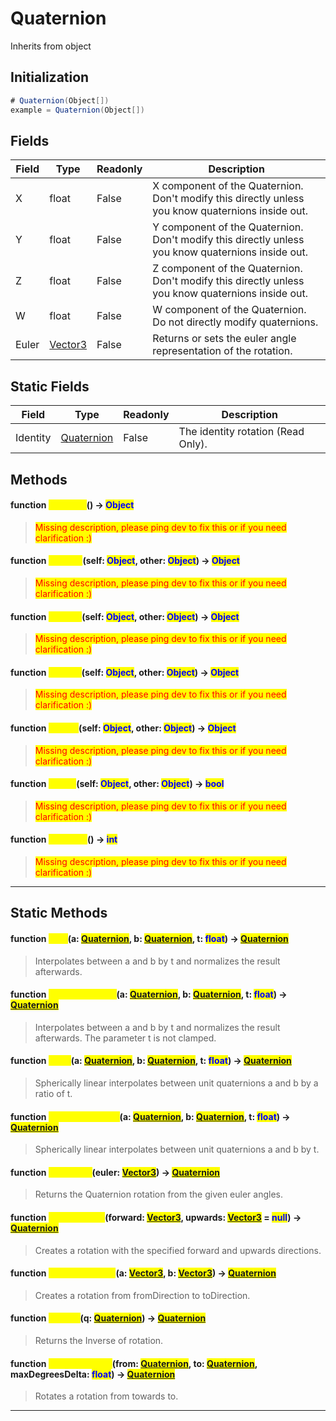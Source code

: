 # Quaternion
Inherits from object
## Initialization
```csharp
# Quaternion(Object[])
example = Quaternion(Object[])
```
## Fields
|Field|Type|Readonly|Description|
|---|---|---|---|
|X|float|False|X component of the Quaternion. Don't modify this directly unless you know quaternions inside out.|
|Y|float|False|Y component of the Quaternion. Don't modify this directly unless you know quaternions inside out.|
|Z|float|False|Z component of the Quaternion. Don't modify this directly unless you know quaternions inside out.|
|W|float|False|W component of the Quaternion. Do not directly modify quaternions.|
|Euler|[Vector3](../objects/Vector3.md)|False|Returns or sets the euler angle representation of the rotation.|
## Static Fields
|Field|Type|Readonly|Description|
|---|---|---|---|
|Identity|[Quaternion](../objects/Quaternion.md)|False|The identity rotation (Read Only).|
## Methods
#### function <mark style="color:yellow;">\_\_Copy\_\_</mark>() -> <mark style="color:blue;">Object</mark>
> <mark style="color:red;">Missing description, please ping dev to fix this or if you need clarification :)</mark>

#### function <mark style="color:yellow;">\_\_Add\_\_</mark>(self: <mark style="color:blue;">Object</mark>, other: <mark style="color:blue;">Object</mark>) -> <mark style="color:blue;">Object</mark>
> <mark style="color:red;">Missing description, please ping dev to fix this or if you need clarification :)</mark>

#### function <mark style="color:yellow;">\_\_Sub\_\_</mark>(self: <mark style="color:blue;">Object</mark>, other: <mark style="color:blue;">Object</mark>) -> <mark style="color:blue;">Object</mark>
> <mark style="color:red;">Missing description, please ping dev to fix this or if you need clarification :)</mark>

#### function <mark style="color:yellow;">\_\_Mul\_\_</mark>(self: <mark style="color:blue;">Object</mark>, other: <mark style="color:blue;">Object</mark>) -> <mark style="color:blue;">Object</mark>
> <mark style="color:red;">Missing description, please ping dev to fix this or if you need clarification :)</mark>

#### function <mark style="color:yellow;">\_\_Div\_\_</mark>(self: <mark style="color:blue;">Object</mark>, other: <mark style="color:blue;">Object</mark>) -> <mark style="color:blue;">Object</mark>
> <mark style="color:red;">Missing description, please ping dev to fix this or if you need clarification :)</mark>

#### function <mark style="color:yellow;">\_\_Eq\_\_</mark>(self: <mark style="color:blue;">Object</mark>, other: <mark style="color:blue;">Object</mark>) -> <mark style="color:blue;">bool</mark>
> <mark style="color:red;">Missing description, please ping dev to fix this or if you need clarification :)</mark>

#### function <mark style="color:yellow;">\_\_Hash\_\_</mark>() -> <mark style="color:blue;">int</mark>
> <mark style="color:red;">Missing description, please ping dev to fix this or if you need clarification :)</mark>


---

## Static Methods
#### function <mark style="color:yellow;">Lerp</mark>(a: <mark style="color:blue;">[Quaternion](../objects/Quaternion.md)</mark>, b: <mark style="color:blue;">[Quaternion](../objects/Quaternion.md)</mark>, t: <mark style="color:blue;">float</mark>) -> <mark style="color:blue;">[Quaternion](../objects/Quaternion.md)</mark>
> Interpolates between a and b by t and normalizes the result afterwards.

#### function <mark style="color:yellow;">LerpUnclamped</mark>(a: <mark style="color:blue;">[Quaternion](../objects/Quaternion.md)</mark>, b: <mark style="color:blue;">[Quaternion](../objects/Quaternion.md)</mark>, t: <mark style="color:blue;">float</mark>) -> <mark style="color:blue;">[Quaternion](../objects/Quaternion.md)</mark>
> Interpolates between a and b by t and normalizes the result afterwards. The parameter t is not clamped.

#### function <mark style="color:yellow;">Slerp</mark>(a: <mark style="color:blue;">[Quaternion](../objects/Quaternion.md)</mark>, b: <mark style="color:blue;">[Quaternion](../objects/Quaternion.md)</mark>, t: <mark style="color:blue;">float</mark>) -> <mark style="color:blue;">[Quaternion](../objects/Quaternion.md)</mark>
> Spherically linear interpolates between unit quaternions a and b by a ratio of t.

#### function <mark style="color:yellow;">SlerpUnclamped</mark>(a: <mark style="color:blue;">[Quaternion](../objects/Quaternion.md)</mark>, b: <mark style="color:blue;">[Quaternion](../objects/Quaternion.md)</mark>, t: <mark style="color:blue;">float</mark>) -> <mark style="color:blue;">[Quaternion](../objects/Quaternion.md)</mark>
> Spherically linear interpolates between unit quaternions a and b by t.

#### function <mark style="color:yellow;">FromEuler</mark>(euler: <mark style="color:blue;">[Vector3](../objects/Vector3.md)</mark>) -> <mark style="color:blue;">[Quaternion](../objects/Quaternion.md)</mark>
> Returns the Quaternion rotation from the given euler angles.

#### function <mark style="color:yellow;">LookRotation</mark>(forward: <mark style="color:blue;">[Vector3](../objects/Vector3.md)</mark>, upwards: <mark style="color:blue;">[Vector3](../objects/Vector3.md)</mark> = <mark style="color:blue;">null</mark>) -> <mark style="color:blue;">[Quaternion](../objects/Quaternion.md)</mark>
> Creates a rotation with the specified forward and upwards directions.

#### function <mark style="color:yellow;">FromToRotation</mark>(a: <mark style="color:blue;">[Vector3](../objects/Vector3.md)</mark>, b: <mark style="color:blue;">[Vector3](../objects/Vector3.md)</mark>) -> <mark style="color:blue;">[Quaternion](../objects/Quaternion.md)</mark>
> Creates a rotation from fromDirection to toDirection.

#### function <mark style="color:yellow;">Inverse</mark>(q: <mark style="color:blue;">[Quaternion](../objects/Quaternion.md)</mark>) -> <mark style="color:blue;">[Quaternion](../objects/Quaternion.md)</mark>
> Returns the Inverse of rotation.

#### function <mark style="color:yellow;">RotateTowards</mark>(from: <mark style="color:blue;">[Quaternion](../objects/Quaternion.md)</mark>, to: <mark style="color:blue;">[Quaternion](../objects/Quaternion.md)</mark>, maxDegreesDelta: <mark style="color:blue;">float</mark>) -> <mark style="color:blue;">[Quaternion](../objects/Quaternion.md)</mark>
> Rotates a rotation from towards to.


---

